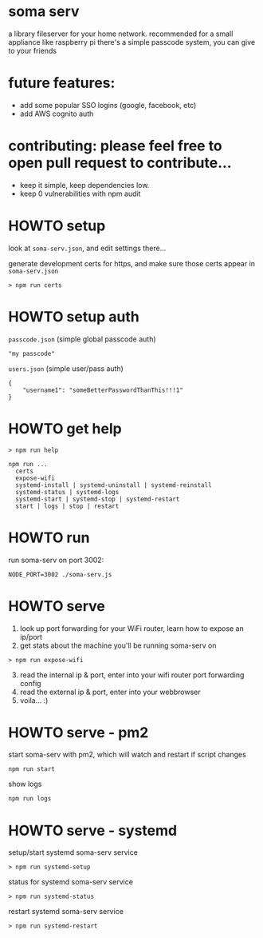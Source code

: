 # soma serv
a library fileserver for your home network.
recommended for a small appliance like raspberry pi
there's a simple passcode system, you can give to your friends

# future features:
- add some popular SSO logins (google, facebook, etc)
- add AWS cognito auth

# contributing: please feel free to open pull request to contribute...
- keep it simple, keep dependencies low.
- keep 0 vulnerabilities with npm audit

# HOWTO setup
look at `soma-serv.json`, and edit settings there...

generate development certs for https, and make sure those certs appear in `soma-serv.json`
```
> npm run certs
```

# HOWTO setup auth
`passcode.json` (simple global passcode auth)
```
"my passcode"
```

`users.json` (simple user/pass auth)
```
{
    "username1": "someBetterPasswordThanThis!!!1"
}
```


# HOWTO get help
```
> npm run help

npm run ...
  certs
  expose-wifi
  systemd-install | systemd-uninstall | systemd-reinstall
  systemd-status | systemd-logs
  systemd-start | systemd-stop | systemd-restart
  start | logs | stop | restart
```

# HOWTO run
run soma-serv on port 3002:
```
NODE_PORT=3002 ./soma-serv.js
```

# HOWTO serve
1. look up port forwarding for your WiFi router, learn how to expose an ip/port
2. get stats about the machine you'll be running soma-serv on
```
> npm run expose-wifi
```
3. read the internal ip & port, enter into your wifi router port forwarding config
4. read the external ip & port, enter into your webbrowser
5. voila... :)

# HOWTO serve - pm2
start soma-serv with pm2, which will watch and restart if script changes
```
npm run start
```

show logs
```
npm run logs
```

# HOWTO serve - systemd
setup/start systemd soma-serv service
```
> npm run systemd-setup
```

status for systemd soma-serv service
```
> npm run systemd-status
```

restart systemd soma-serv service
```
> npm run systemd-restart
```

